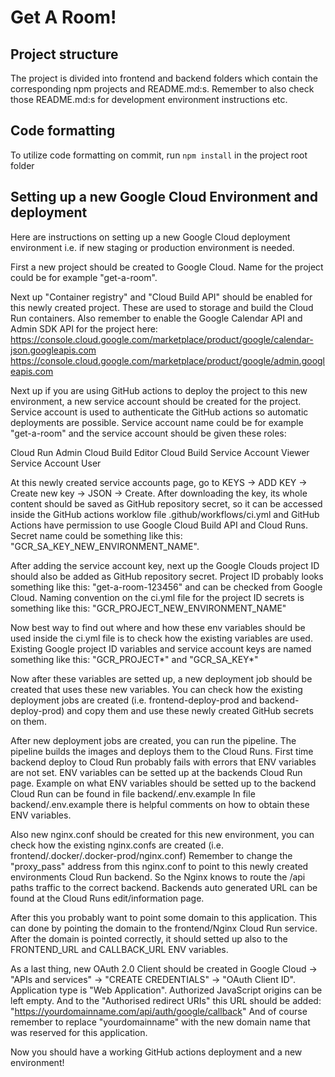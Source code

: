 # Get A Room!

## Project structure

The project is divided into frontend and backend folders which contain the corresponding npm projects and README.md:s. Remember to also check those README.md:s for development environment instructions etc.

## Code formatting

To utilize code formatting on commit, run `npm install` in the project root folder

## Setting up a new Google Cloud Environment and deployment

Here are instructions on setting up a new Google Cloud deployment environment i.e. if new staging or production environment is needed.

First a new project should be created to Google Cloud. Name for the project could be for example "get-a-room".

Next up "Container registry" and "Cloud Build API" should be enabled for this newly created project. These are used to storage and build the Cloud Run containers.
Also remember to enable the Google Calendar API and Admin SDK API for the project here:
https://console.cloud.google.com/marketplace/product/google/calendar-json.googleapis.com
https://console.cloud.google.com/marketplace/product/google/admin.googleapis.com

Next up if you are using GitHub actions to deploy the project to this new environment, a new service account should be created for the project. Service account is used to authenticate the GitHub actions so automatic deployments are possible. Service account name could be for example "get-a-room" and the service account should be given these roles:

Cloud Run Admin
Cloud Build Editor
Cloud Build Service Account
Viewer
Service Account User

At this newly created service accounts page, go to KEYS -> ADD KEY -> Create new key -> JSON -> Create. After downloading the key, its whole content should be saved as GitHub repository secret, so it can be accessed inside the GitHub actions worklow file .github/workflows/ci.yml and GitHub Actions have permission to use Google Cloud Build API and Cloud Runs. Secret name could be something like this: "GCR_SA_KEY_NEW_ENVIRONMENT_NAME".

After adding the service account key, next up the Google Clouds project ID should also be added as GitHub repository secret. Project ID probably looks something like this: "get-a-room-123456" and can be checked from Google Cloud. Naming convention on the ci.yml file for the project ID secrets is something like this: "GCR_PROJECT_NEW_ENVIRONMENT_NAME"

Now best way to find out where and how these env variables should be used inside the ci.yml file is to check how the existing variables are used. Existing Google project ID variables and service account keys are named something like this: "GCR_PROJECT*" and "GCR_SA_KEY*"

Now after these variables are setted up, a new deployment job should be created that uses these new variables. You can check how the existing deployment jobs are created (i.e. frontend-deploy-prod and backend-deploy-prod) and copy them and use these newly created GitHub secrets on them.

After new deployment jobs are created, you can run the pipeline. The pipeline builds the images and deploys them to the Cloud Runs. First time backend deploy to Cloud Run probably fails with errors that ENV variables are not set. ENV variables can be setted up at the backends Cloud Run page. Example on what ENV variables should be setted up to the backend Cloud Run can be found in file backend/.env.example In file backend/.env.example there is helpful comments on how to obtain these ENV variables.

Also new nginx.conf should be created for this new environment, you can check how the existing nginx.confs are created (i.e. frontend/.docker/.docker-prod/nginx.conf) Remember to change the "proxy_pass" address from this nginx.conf to point to this newly created environments Cloud Run backend. So the Nginx knows to route the /api paths traffic to the correct backend. Backends auto generated URL can be found at the Cloud Runs edit/information page.

After this you probably want to point some domain to this application. This can done by pointing the domain to the frontend/Nginx Cloud Run service. After the domain is pointed correctly, it should setted up also to the FRONTEND_URL and CALLBACK_URL ENV variables.

As a last thing, new OAuth 2.0 Client should be created in Google Cloud -> "APIs and services" -> "CREATE CREDENTIALS" -> "OAuth Client ID". Application type is "Web Application". Authorized JavaScript origins can be left empty. And to the "Authorised redirect URIs" this URL should be added: "https://yourdomainname.com/api/auth/google/callback" And of course remember to replace "yourdomainname" with the new domain name that was reserved for this application.

Now you should have a working GitHub actions deployment and a new environment!
